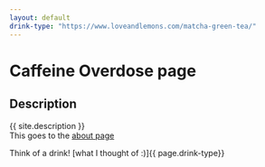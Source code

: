 ```yaml
---
layout: default
drink-type: "https://www.loveandlemons.com/matcha-green-tea/"
---  
```


# Caffeine Overdose page

## Description
{{ site.description }}  
This goes to the [about page](about)   

Think of a drink!  [what I thought of :)]{{ page.drink-type}}


